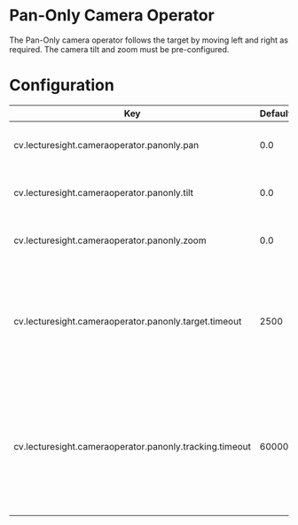 # Pan-Only Camera Operator

The Pan-Only camera operator follows the target by moving left and right as required. The camera tilt and zoom must be
pre-configured.

# Configuration

| Key                                   | Default   | Description |
|---------------------------------------|-----------|-------------------------------------------|
| cv.lecturesight.cameraoperator.panonly.pan | 0.0 | Sets the initial pan position <br> (-1 to 1)
| cv.lecturesight.cameraoperator.panonly.tilt | 0.0 | Sets the initial tilt position  <br> (-1 to 1)
| cv.lecturesight.cameraoperator.panonly.zoom | 0.0 | Sets the initial zoom position  <br> (0 to 1)
| cv.lecturesight.cameraoperator.panonly.target.timeout | 2500 | Sets the time in milliseconds after the last target movement after which a target will no longer be tracked.
| cv.lecturesight.cameraoperator.panonly.tracking.timeout | 60000 | Sets the time in milliseconds after the last target movement to return to the initial tracking position  <br> (0 to disable)

